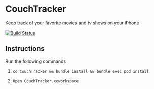CouchTracker
===

Keep track of your favorite movies and tv shows on your iPhone

[![Build Status](https://travis-ci.org/pietrocaselani/CouchTracker.svg?branch=master)](https://travis-ci.org/pietrocaselani/CouchTracker)

## Instructions

Run the following commands

1. `cd CouchTracker && bundle install && bundle exec pod install`

2. `Open CouchTracker.xcworkspace`